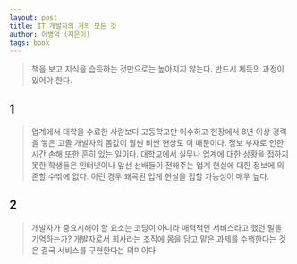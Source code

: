 ```yaml
---
layout: post
title: IT 개발자의 거의 모든 것
author: 이병덕 (지은이)
tags: book
---
```


> 책을 보고 지식을 습득하는 것만으로는 높아지지 않는다. 반드시 체득의 과정이 있어야 한다.

## 1

> 업계에서 대학을 수료한 사람보다 고등학교만 이수하고 현장에서 8년 이상 경력을 쌓은 고졸 개발자의 몸값이 훨씬 비싼 현상도 이 때문이다. 정보 부재로 인한 시간 손해 또한 흔히 있는 일이다. 대학교에서 실무나 업계에 대한 상황을 접하지 못한 학생들은 인터넷이나 앞선 선배들이 전해주는 업계 현실에 대한 정보에 의존할 수밖에 없다. 이런 경우 왜곡된 업계 현실을 접할 가능성이 매우 높다.

## 2

> 개발자가 중요시해야 할 요소는 코딩이 아니라 매력적인 서비스라고 했던 말을 기억하는가? 개발자로서 회사라는 조직에 몸을 담고 맡은 과제를 수행한다는 것은 결국 서비스를 구현한다는 의미이다

